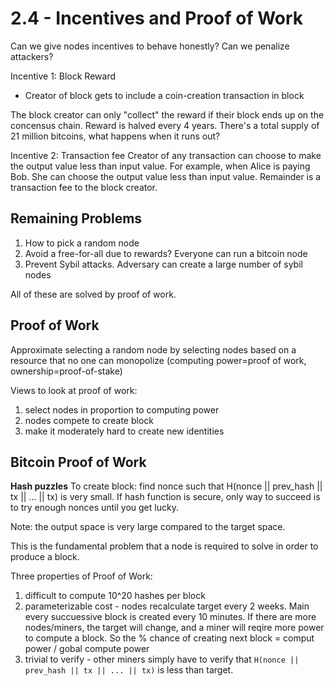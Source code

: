 # 2.4 - Incentives and Proof of Work

Can we give nodes incentives to behave honestly?
Can we penalize attackers?

Incentive 1: Block Reward

- Creator of block gets to include a coin-creation transaction in block

The block creator can only "collect" the reward if their block ends up on the concensus chain.
Reward is halved every 4 years.
There's a total supply of 21 million bitcoins, what happens when it runs out?

Incentive 2: Transaction fee
Creator of any transaction can choose to make the output value less than input value.
For example, when Alice is paying Bob. She can choose the output value less than input value.
Remainder is a transaction fee to the block creator.

## Remaining Problems

1. How to pick a random node
2. Avoid a free-for-all due to rewards? Everyone can run a bitcoin node
3. Prevent Sybil attacks. Adversary can create a large number of sybil nodes

All of these are solved by proof of work.

## Proof of Work

Approximate selecting a random node by selecting nodes based on a resource that no one can monopolize (computing power=proof of work, ownership=proof-of-stake)

Views to look at proof of work:

1. select nodes in proportion to computing power
2. nodes compete to create block
3. make it moderately hard to create new identities

## Bitcoin Proof of Work

**Hash puzzles**
To create block: find nonce such that H(nonce || prev_hash || tx || ... || tx) is very small.
If hash function is secure, only way to succeed is to try enough nonces until you get lucky.

Note: the output space is very large compared to the target space.

This is the fundamental problem that a node is required to solve in order to produce a block.

Three properties of Proof of Work:

1. difficult to compute 10^20 hashes per block
2. parameterizable cost - nodes recalculate target every 2 weeks. Main every succuessive block is created every 10 minutes.
   If there are more nodes/miners, the target will change, and a miner will reqire more power to compute a block.
   So the % chance of creating next block = comput power / gobal compute power
3. trivial to verify - other miners simply have to verify that
   `H(nonce || prev_hash || tx || ... || tx)` is less than target.
